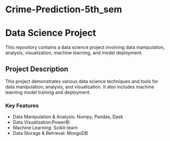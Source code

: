# Crime-Prediction-5th_sem
# Data Science Project

This repository contains a data science project involving data manipulation, analysis, visualization, machine learning, and model deployment.

## Project Description

This project demonstrates various data science techniques and tools for data manipulation, analysis, and visualization. It also includes machine learning model training and deployment.

### Key Features
- Data Manipulation & Analysis: Numpy, Pandas, Dask
- Data Visualization:PowerBI
- Machine Learning: Scikit-learn
- Data Storage & Retrieval: MongoDB



